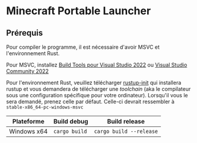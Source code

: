 # Minecraft Portable Launcher
## Prérequis

Pour compiler le programme, il est nécessaire d'avoir MSVC et l'environnement Rust. 

Pour MSVC, installez [Build Tools pour Visual Studio 2022](https://aka.ms/vs/17/release/vs_BuildTools.exe) ou [Visual Studio Community 2022](https://visualstudio.microsoft.com/fr/thank-you-downloading-visual-studio/?sku=Community&channel=Release&version=VS2022&source=VSLandingPage&cid=2030&passive=false)

Pour l'environnement Rust, veuillez télécharger [rustup-init](https://static.rust-lang.org/rustup/dist/x86_64-pc-windows-msvc/rustup-init.exe) qui installera rustup et vous demandera de télécharger une *toolchain* (aka le compilateur sous une configuration spécifique pour votre ordinateur). Lorsqu'il vous le sera demandé, prenez celle par défaut. Celle-ci devrait ressembler à `stable-x86_64-pc-windows-msvc`

 
 Plateforme | Build debug | Build release |
| --------- | ----------- | ------------- |
| Windows x64 | `cargo build` | `cargo build --release` |